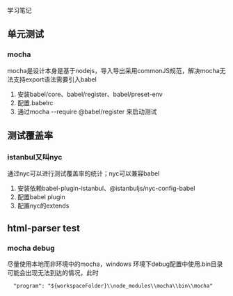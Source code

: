 学习笔记
## 单元测试
### mocha
mocha是设计本身是基于nodejs，导入导出采用commonJS规范，解决mocha无法支持export语法需要引入babel
1. 安装babel/core、babel/register、babel/preset-env
2. 配置.babelrc
3. 通过mocha --require @babel/register 来启动测试

## 测试覆盖率
### istanbul又叫nyc
通过nyc可以进行测试覆盖率的统计；nyc可以兼容babel
1. 安装依赖babel-plugin-istanbul、@istanbuljs/nyc-config-babel
2. 配置babel plugin
3. 配置nyc的extends

## html-parser test
### mocha debug
尽量使用本地而非环境中的mocha，windows 环境下debug配置中使用.bin目录可能会出现无法到达的情况，此时
```
  "program": "${workspaceFolder}\\node_modules\\mocha\\bin\\mocha"
```